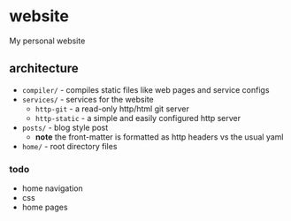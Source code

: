 # website

My personal website

## architecture

* `compiler/` - compiles static files like web pages and service configs
* `services/` - services for the website
	* `http-git` - a read-only http/html git server
	* `http-static` - a simple and easily configured http server
* `posts/` - blog style post
	* **note** the front-matter is formatted as http headers vs the usual yaml
* `home/` - root directory files

### todo
* home navigation
* css
* home pages
